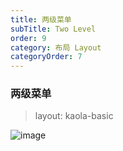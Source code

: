 ```yaml
---
title: 两级菜单
subTitle: Two Level
order: 9
category: 布局 Layout
categoryOrder: 7
---
```


### 两级菜单

> layout: kaola-basic

![image](https://kaola-haitao.oss.kaolacdn.com/4e32c184-e6c1-49d6-9291-3bfc9f71b051_1916_943.jpg?x-oss-process=image/resize,w_1000)

